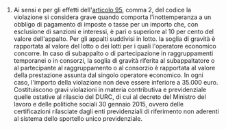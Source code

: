 1. Ai sensi e per gli effetti dell'[articolo 95](/index.html?article=articolo-95&version=1), comma 2, del codice la violazione si considera grave quando comporta l'inottemperanza a un obbligo di pagamento di imposte o tasse per un importo che, con esclusione di sanzioni e interessi, è pari o superiore al 10 per cento del valore dell'appalto. Per gli appalti suddivisi in lotto. la soglia di gravità è rapportata al valore del lotto o dei lotti per i quali l'operatore economico concorre. In caso di subappalto o di partecipazione in raggruppamenti temporanei o in consorzi, la soglia di gravità riferita al subappaltatore o al partecipante al raggruppamento o al consorzio è rapportata al valore della prestazione assunta dal singolo operatore economico. In ogni caso, l'importo della violazione non deve essere inferiore a 35.000 euro. Costituiscono gravi violazioni in materia contributiva e previdenziale quelle ostative al rilascio del DURC, di cui al decreto del Ministro del lavoro e delle politiche sociali 30 gennaio 2015, ovvero delle certificazioni rilasciate dagli enti previdenziali di riferimento non aderenti al sistema dello sportello unico previdenziale.